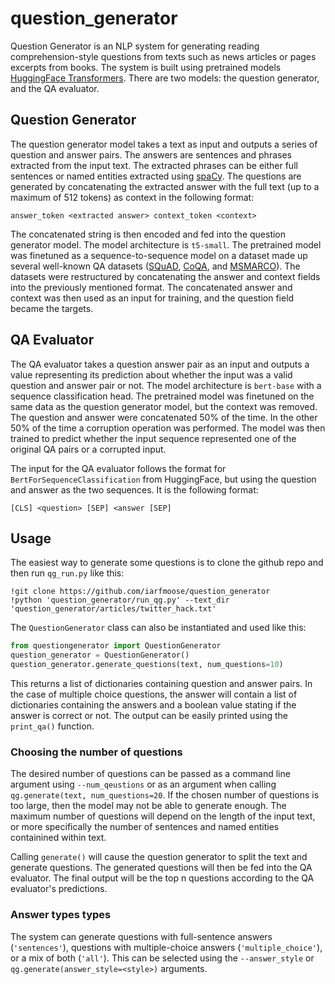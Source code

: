 # question_generator
Question Generator is an NLP system for generating reading comprehension-style questions from texts such as news articles or pages excerpts from books. The system is built using pretrained models [HuggingFace Transformers](https://github.com/huggingface/transformers). There are two models: the question generator, and the QA evaluator.

## Question Generator
The question generator model takes a text as input and outputs a series of question and answer pairs. The answers are sentences and phrases extracted from the input text. The extracted phrases can be either full sentences or named entities extracted using [spaCy](https://spacy.io/). The questions are generated by concatenating the extracted answer with the full text (up to a maximum of 512 tokens) as context in the following format:
```
answer_token <extracted answer> context_token <context>
```
The concatenated string is then encoded and fed into the question generator model. The model architecture is `t5-small`. The pretrained model was finetuned as a sequence-to-sequence model on a dataset made up several well-known QA datasets ([SQuAD](https://rajpurkar.github.io/SQuAD-explorer/), [CoQA](https://stanfordnlp.github.io/coqa/), and [MSMARCO](https://microsoft.github.io/msmarco/)). The datasets were restructured by concatenating the answer and context fields into the previously mentioned format. The concatenated answer and context was then used as an input for training, and the question field became the targets.

## QA Evaluator
The QA evaluator takes a question answer pair as an input and outputs a value representing its prediction about whether the input was a valid question and answer pair or not. The model architecture is ``bert-base`` with a sequence classification head. The pretrained model was finetuned on the same data as the question generator model, but the context was removed. The question and answer were concatenated 50% of the time. In the other 50% of the time a corruption operation was performed. The model was then trained to predict whether the input sequence represented one of the original QA pairs or a corrupted input.

The input for the QA evaluator follows the format for `BertForSequenceClassification` from HuggingFace, but using the question and answer as the two sequences. It is the following format:
```
[CLS] <question> [SEP] <answer [SEP]
```
## Usage
The easiest way to generate some questions is to clone the github repo and then run `qg_run.py` like this:
```
!git clone https://github.com/iarfmoose/question_generator
!python 'question_generator/run_qg.py' --text_dir 'question_generator/articles/twitter_hack.txt'
```

The `QuestionGenerator` class can also be instantiated and used like this:
```python
from questiongenerator import QuestionGenerator
question_generator = QuestionGenerator()
question_generator.generate_questions(text, num_questions=10)
```
This returns a list of dictionaries containing question and answer pairs. In the case of multiple choice questions, the answer will contain a list of dictionaries containing the answers and a boolean value stating if the answer is correct or not. The output can be easily printed using the `print_qa()` function.

### Choosing the number of questions
The desired number of questions can be passed as a command line argument using `--num_qeustions`  or as an argument when calling `qg.generate(text, num_questions=20`. If the chosen number of questions is too large, then the model may not be able to generate enough. The maximum number of questions will depend on the length of the input text, or more specifically the number of sentences and named entities containined within text.

Calling `generate()` will cause the question generator to split the text and generate questions. The generated questions will then be fed into the QA evaluator. The final output will be the top n questions according to the QA evaluator's predictions.

### Answer types types
The system can generate questions with full-sentence answers (`'sentences'`), questions with multiple-choice answers (`'multiple_choice'`), or a mix of both (`'all'`). This can be selected using the `--answer_style` or `qg.generate(answer_style=<style>)` arguments.
